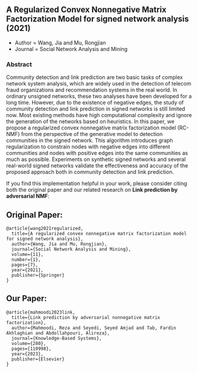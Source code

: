 ## A Regularized Convex Nonnegative Matrix Factorization Model for signed network analysis (2021)
- Author = Wang, Jia and Mu, Rongjian
- Journal = Social Network Analysis and Mining
### Abstract
Community detection and link prediction are two basic tasks of complex network system analysis, which are widely used in the detection of telecom fraud organizations and recommendation systems in the real world. In ordinary unsigned networks, these two analyses have been developed for a long time. However, due to the existence of negative edges, the study of community detection and link prediction in signed networks is still limited now. Most existing methods have high computational complexity and ignore the generation of the networks based on heuristics. In this paper, we propose a regularized convex nonnegative matrix factorization model (RC-NMF) from the perspective of the generative model to detection communities in the signed network. This algorithm introduces graph regularization to constrain nodes with negative edges into different communities and nodes with positive edges into the same communities as much as possible. Experiments on synthetic signed networks and several real-world signed networks validate the effectiveness and accuracy of the proposed approach both in community detection and link prediction.

If you find this implementation helpful in your work, please consider citing both the original paper and our related research on **Link prediction by adversarial NMF**:

## Original Paper:

```
@article{wang2021regularized,
  title={A regularized convex nonnegative matrix factorization model for signed network analysis},
  author={Wang, Jia and Mu, Rongjian},
  journal={Social Network Analysis and Mining},
  volume={11},
  number={1},
  pages={7},
  year={2021},
  publisher={Springer}
}
```

## Our Paper:
```
@article{mahmoodi2023link,
  title={Link prediction by adversarial nonnegative matrix factorization},
  author={Mahmoodi, Reza and Seyedi, Seyed Amjad and Tab, Fardin Akhlaghian and Abdollahpouri, Alireza},
  journal={Knowledge-Based Systems},
  volume={280},
  pages={110998},
  year={2023},
  publisher={Elsevier}
}
```
